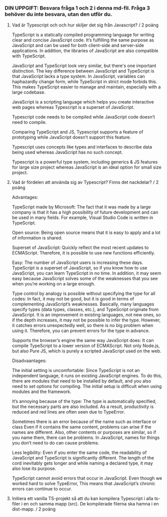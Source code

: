 ### DIN UPPGIFT: Besvara fråga 1 och 2 i denna md-fil. Fråga 3 behöver du inte besvara, utan den utför du.

1.  Vad är Typescript och och hur skiljer det sig från Javascript? / 2 poäng

    TypeScript is a statically compiled programming language for writing clear and concise JavaScript code. It’s fulfilling the same purpose as JavaScript and can be used for both client-side and server-side applications. In addition, the libraries of JavaScript are also compatible with TypeScript.

    JavaScript and TypeScript look very similar, but there's one important distinction.
    The key difference between JavaScript and TypeScript is that JavaScript lacks a type system. In JavaScript, variables can haphazardly change form, while TypeScript in strict mode forbids this. This makes TypeScript easier to manage and maintain, especially with a large codebase.

    JavaScript is a scripting language which helps you create interactive web pages whereas Typescript is a superset of JavaScript.

    Typescript code needs to be compiled while JavaScript code doesn’t need to compile.

    Comparing TypeScript and JS, Typescript supports a feature of prototyping while JavaScript doesn’t support this feature.

    Typescript uses concepts like types and interfaces to describe data being used whereas JavaScript has no such concept.

    Typescript is a powerful type system, including generics & JS features for large size project whereas JavaScript is an ideal option for small size project.

2.  Vad är fördelen att använda sig av Typescript? Finns det nackdelar? / 2 poäng

    Advantages:

    TypeScript made by Microsoft:
    The fact that it was made by a large company is that it has a high possibility of future development and can be used in many fields. For example, Visual Studio Code is written in TypeScript.

    Open source:
    Being open source means that it is easy to apply and a lot of information is shared.

    Superset of JavaScript:
    Quickly reflect the most recent updates to ECMAScript. Therefore, it is possible to use new functions efficiently.

    Easy:
    The number of JavaScript users is increasing these days. TypeScript is a superset of JavaScript, so if you know how to use JavaScript, you can learn TypeScript in no time. In addition, it may seem easy because JavaScript solves some of the weaknesses that you see when you’re working on a large enough.

    Type control by analogy is possible without specifying the type for all codes:
    In fact, it may not be good, but it is good in terms of complementing JavaScript’s weaknesses. Basically, many languages specify types (data types, classes, etc.), and TypeScript originate from JavaScript. It is an improvement in existing languages, not new ones, so if the depth increases, it may not be possible to infer the type. However, it catches errors unexpectedly well, so there is no big problem when using it. Therefore, you can prevent errors for the type in advance.

    Supports the browser’s engine the same way JavaScript does:
    It can compile TypeScript to a lower version of ECMAScript. Not only Node.js, but also Pure JS, which is purely a scripted JavaScript used on the web.

    Disadvaantages:

    The initial setting is uncomfortable:
    Since TypeScript is not an independent language, it runs on existing JavaScript engines. To do this, there are modules that need to be installed by default, and you also need to set options for compiling. The initial setup is difficult when using modules and the framework.

    It’s annoying because of the type:
    The type is automatically specified, but the necessary parts are also included.
    As a result, productivity is reduced and red lines are often seen due to TypeError.

    Sometimes there is an error because of the name such as interface or class
    Even if it contains the same content, problems can arise if the names are different. Also, other contents or purposes are similar, so if you name them, there can be problems. In JavaScript, names for things you don’t need to do can cause problems.

    Less legibility:
    Even if you enter the same code, the readability of JavaScript and TypeScript is significantly different. The length of the cord inevitably gets longer and while naming a declared type, it may also lose its purpose.

    TypeScript cannot avoid errors that occur in JavaScript.
    Even though we worked hard to solve TypeError, This means that JavaScript’s chronic errors can continue to occur.

3.  Initiera ett vanilla TS-projekt så att du kan kompilera
    Typescript i alla ts-filer i en och samma mapp (src). De kompilerade filerna ska hamna i en dist-mapp. / 2 poäng
